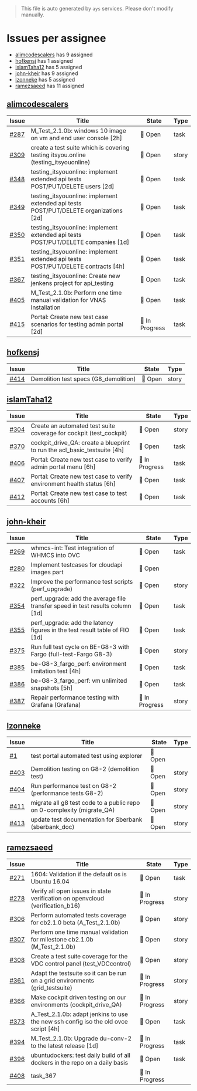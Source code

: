 > This file is auto generated by `ays` services. Please don't modify manually.

# Issues per assignee
- [alimcodescalers](#alimcodescalers) has 9 assigned
- [hofkensj](#hofkensj) has 1 assigned
- [islamTaha12](#islamtaha12) has 5 assigned
- [john-kheir](#john-kheir) has 9 assigned
- [lzonneke](#lzonneke) has 5 assigned
- [ramezsaeed](#ramezsaeed) has 11 assigned



## [alimcodescalers](https://github.com/alimcodescalers)

|Issue|Title|State|Type|
|-----|-----|-----|----|
|[#287](https://github.com/gig-projects/org_quality/issues/287)|M_Test_2.1.0b: windows 10 image on vm and end user console [2h]|:red_circle: Open|task|
|[#309](https://github.com/gig-projects/org_quality/issues/309)|create a test suite which is covering testing itsyou.online (testing_itsyouonline)|:red_circle: Open|story|
|[#348](https://github.com/gig-projects/org_quality/issues/348)|testing_itsyouonline: implement extended api tests POST/PUT/DELETE users [2d]|:red_circle: Open|task|
|[#349](https://github.com/gig-projects/org_quality/issues/349)|testing_itsyouonline: implement extended api tests POST/PUT/DELETE organizations [2d]|:red_circle: Open|task|
|[#350](https://github.com/gig-projects/org_quality/issues/350)|testing_itsyouonline: implement extended api tests POST/PUT/DELETE companies [1d]|:red_circle: Open|task|
|[#351](https://github.com/gig-projects/org_quality/issues/351)|testing_itsyouonline: implement extended api tests POST/PUT/DELETE contracts [4h]|:red_circle: Open|task|
|[#367](https://github.com/gig-projects/org_quality/issues/367)|testing_itsyouonline: Create new jenkens project for api_testing|:red_circle: Open|task|
|[#405](https://github.com/gig-projects/org_quality/issues/405)|M_Test_2.1.0b: Perform one time manual validation for VNAS Installation|:red_circle: Open|task|
|[#415](https://github.com/gig-projects/org_quality/issues/415)|Portal: Create new test case scenarios for testing admin portal [2d]|:large_blue_circle: In Progress|task|


## [hofkensj](https://github.com/hofkensj)

|Issue|Title|State|Type|
|-----|-----|-----|----|
|[#414](https://github.com/gig-projects/org_quality/issues/414)|Demolition test specs (G8_demolition)|:red_circle: Open|story|


## [islamTaha12](https://github.com/islamTaha12)

|Issue|Title|State|Type|
|-----|-----|-----|----|
|[#304](https://github.com/gig-projects/org_quality/issues/304)|Create an automated test suite coverage for cockpit (test_cockpit)|:red_circle: Open|story|
|[#370](https://github.com/gig-projects/org_quality/issues/370)|cockpit_drive_QA: create a blueprint to run the acl_basic_testsuite [4h]|:red_circle: Open|task|
|[#406](https://github.com/gig-projects/org_quality/issues/406)|Portal: Create new test case to verify admin portal menu [6h]|:large_blue_circle: In Progress|task|
|[#407](https://github.com/gig-projects/org_quality/issues/407)|Portal: Create new test case to verify environment health status [6h]|:red_circle: Open|task|
|[#412](https://github.com/gig-projects/org_quality/issues/412)|Portal: Create new test case to test accounts [6h]|:red_circle: Open|task|


## [john-kheir](https://github.com/john-kheir)

|Issue|Title|State|Type|
|-----|-----|-----|----|
|[#269](https://github.com/gig-projects/org_quality/issues/269)|whmcs-int: Test integration of WHMCS into OVC|:red_circle: Open|task|
|[#280](https://github.com/gig-projects/org_quality/issues/280)|Implement testcases for cloudapi images part|:red_circle: Open||
|[#322](https://github.com/gig-projects/org_quality/issues/322)|Improve the performance test scripts (perf_upgrade)|:red_circle: Open|story|
|[#354](https://github.com/gig-projects/org_quality/issues/354)|perf_upgrade: add the average file transfer speed in test results column [1d]|:red_circle: Open|task|
|[#355](https://github.com/gig-projects/org_quality/issues/355)|perf_upgrade: add the latency figures in the test result table of FIO [1d]|:red_circle: Open|task|
|[#375](https://github.com/gig-projects/org_quality/issues/375)|Run full test cycle on BE-G8-3 with Fargo (full-test-Fargo G8-3)|:red_circle: Open|story|
|[#385](https://github.com/gig-projects/org_quality/issues/385)|be-G8-3_fargo_perf: environment limitation test [4h]|:red_circle: Open|task|
|[#386](https://github.com/gig-projects/org_quality/issues/386)|be-G8-3_fargo_perf: vm unlimited snapshots [5h]|:red_circle: Open|task|
|[#387](https://github.com/gig-projects/org_quality/issues/387)|Repair performance testing with Grafana (Grafana)|:large_blue_circle: In Progress|story|


## [lzonneke](https://github.com/lzonneke)

|Issue|Title|State|Type|
|-----|-----|-----|----|
|[#1](https://github.com/gig-projects/org_quality/issues/1)|test portal automated test using explorer|:red_circle: Open||
|[#403](https://github.com/gig-projects/org_quality/issues/403)| Demolition testing on G8-2 (demolition test)|:red_circle: Open|story|
|[#404](https://github.com/gig-projects/org_quality/issues/404)|Run performance test on G8-2 (performance tests G8-2)|:red_circle: Open|story|
|[#411](https://github.com/gig-projects/org_quality/issues/411)|migrate all g8 test code to a public repo on 0-complexity (migrate_QA)|:red_circle: Open|story|
|[#413](https://github.com/gig-projects/org_quality/issues/413)|update test documentation for Sberbank (sberbank_doc)|:red_circle: Open|story|


## [ramezsaeed](https://github.com/ramezsaeed)

|Issue|Title|State|Type|
|-----|-----|-----|----|
|[#271](https://github.com/gig-projects/org_quality/issues/271)|1604: Validation if the default os is Ubuntu 16.04|:red_circle: Open|task|
|[#278](https://github.com/gig-projects/org_quality/issues/278)|Verify all open issues in state verification on openvcloud (verification_b16)|:large_blue_circle: In Progress|story|
|[#306](https://github.com/gig-projects/org_quality/issues/306)|Perform automated tests coverage for cb2.1.0 beta (A_Test_2.1.0b)|:red_circle: Open|story|
|[#307](https://github.com/gig-projects/org_quality/issues/307)|Perform one time manual validation for milestone cb2.1.0b (M_Test_2.1.0b)|:red_circle: Open|story|
|[#308](https://github.com/gig-projects/org_quality/issues/308)|Create a test suite coverage for the VDC control panel (test_VDCcontrol)|:red_circle: Open|story|
|[#361](https://github.com/gig-projects/org_quality/issues/361)|Adapt the testsuite so it can be run on a grid environments (grid_testsuite)|:large_blue_circle: In Progress|story|
|[#366](https://github.com/gig-projects/org_quality/issues/366)|Make cockpit driven testing on our environments (cockpit_drive_QA)|:large_blue_circle: In Progress|story|
|[#373](https://github.com/gig-projects/org_quality/issues/373)|A_Test_2.1.0b: adapt jenkins to use the new ssh config iso the old ovce script [4h]|:red_circle: Open|task|
|[#394](https://github.com/gig-projects/org_quality/issues/394)|M_Test_2.1.0b: Upgrade du-conv-2 to the latest release [1d]|:large_blue_circle: In Progress|task|
|[#396](https://github.com/gig-projects/org_quality/issues/396)|ubuntudockers: test daily build of all dockers in the repo on a daily basis|:red_circle: Open|task|
|[#408](https://github.com/gig-projects/org_quality/issues/408)|task_367|:large_blue_circle: In Progress||

